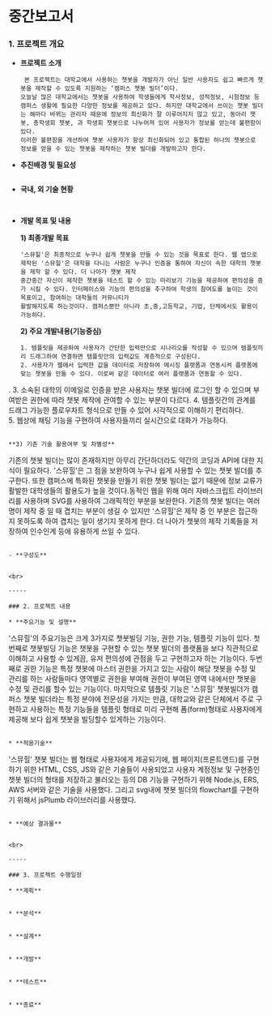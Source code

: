 # 중간보고서

### 1. 프로젝트 개요

- **프로젝트 소개**
  ```
   본 프로젝트는 대학교에서 사용하는 챗봇을 개발자가 아닌 일반 사용자도 쉽고 빠르게 챗봇을 제작할 수 있도록 지원하는 ‘캠퍼스 챗봇 빌더’이다.
  오늘날 많은 대학교에서는 챗봇을 사용하여 학생들에게 학사정보, 성적정보, 시험정보 등 캠퍼스 생활에 필요한 다양한 정보를 제공하고 있다. 하지만 대학교에서 쓰이는 챗봇 빌더는 해마다 바뀌는 관리자 때문에 정보의 최신화가 잘 이루어지지 않고 있고, 동아리 챗봇, 총학생회 챗봇, 과 학생회 챗봇으로 나누어져 있어 사용자가 정보를 얻는데 불편함이 있다.
  이러한 불편함을 개선하여 챗봇 사용자가 항상 최신화되어 있고 통합된 하나의 챗봇으로 정보를 얻을 수 있는 챗봇을 제작하는 챗봇 빌더를 개발하고자 한다.

  ```

- **추진배경 및 필요성**

  ```
  
  ```

- **국내, 외 기술 현황**

  ```
  
  
  ```

- **개발 목표 및 내용**

  **1) 최종개발 목표**

  ```
  '스뮤힐'은 최종적으로 누구나 쉽게 챗봇을 만들 수 있는 것을 목표로 한다. 웹 앱으로 제작된 '스뮤힐'은 대학을 다니는 사람은 누구나 인증을 통하여 자신이 속한 대학의 챗봇을 제작 할 수 있다. 더 나아가 챗봇 제작
  중간중간 자신이 제작한 챗봇을 테스트 할 수 있는 미리보기 기능을 제공하여 편의성을 증가 시킬 수 있다. 인터페이스와 기능의 편의성을 추구하여 학생의 참여도를 높이는 것이 목표이고, 참여하는 대학들의 커뮤니티가
  활발해지도록 하는것이다. 캠퍼스뿐만 아니라 초,중,고등학교, 기업, 단체에서도 활용이 가능하다. 
  
  ```

  **2) 주요 개발내용(기능중심)**

  ```
  1. 템플릿을 제공하여 사용자가 간단한 입력만으로 시나리오를 작성할 수 있으며 템플릿끼리 드래그하여 연결하면 템플릿안의 입력값도 계층적으로 구성된다.
  2. 사용자가 웹에서 입력한 값을 데이터로 저장하여 메시징 플랫폼과 연동시켜 플랫폼에 맞는 챗봇을 만들 수 있다. 이로써 같은 데이터로 여러 플랫폼과 연동할 수 있다.
. 3. 소속된 대학의 이메일로 인증을 받은 사용자는 챗봇 빌더에 로그인 할 수 있으며 부여받은 권한에 따라 챗봇 제작에 관여할 수 있는 부분이 다르다.
  4. 템플릿간의 관계를 드래그 가능한 플로우차트 형식으로 만들 수 있어 시각적으로 이해하기 편리하다.		  
  5. 웹상에 채팅 기능을 구현하여 사용자들끼리 실시간으로 대화가 가능하다.
  ```

  **3) 기존 기술 활용여부 및 차별성**

  ```
  기존의 챗봇 빌더는 많이 존재하지만 아무리 간단하더라도 약간의 코딩과 API에 대한 지식이 필요하다. '스뮤힐'은 그 점을 보완하여 누구나 쉽게 사용할 수 있는 챗봇 빌더를 추구한다. 또한 캠퍼스에 특화된 챗봇을 만들기 위한 
  챗봇 빌더는 없기 때문에 정보 교류가 활발한 대학생들의 활용도가 높을 것이다.동적인 웹을 위해 여러 자바스크립트 라이브러리를 사용하며 SVG를 사용하여 그래픽적인 부분을 보완한다.
  기존의 챗봇 빌더는 여러명이 제작 중 일 때 겹치는 부분이 생길 수 있지만 '스뮤힐'은 제작 중 인 부분은 접근하지 못하도록 하여 겹치는 일이 생기지 못하게 한다. 더 나아가 챗봇의 제작 기록들을 저장하여 인수인계 등에 
  유용하게 쓰일 수 있다. 
  
  ```

- **구성도**

  ```
  
  ```

  <br>

  -----

### 2. 프로젝트 내용

* **주요기능 및 설명**

  ```
  '스뮤힐'의 주요기능은 크게 3가지로 챗봇빌딩 기능, 권한 기능, 템플릿 기능이 있다.
  첫번째로 챗봇빌딩 기능은 챗봇을 구현할 수 있는 챗봇 빌더의 플랫폼을 보다 직관적으로 이해하고 사용할 수 있게끔, 유저 편의성에 관점을 두고 구현하고자 하는 기능이다.
  두번째로 권한 기능은 특정 챗봇에 마스터 권한을 가지고 있는 사람이 해당 챗봇을 수정 및 관리를 하는 사람들마다 영역별로 권한을 부여해 권한이 부여된 영역 내에서만 챗봇을 수정 및 관리를 할수 있는 기능이다.
  마지막으로 템플릿 기능은 '스뮤힐' 챗봇빌더가 캠퍼스 챗봇 빌더라는 특정 분야에 전문성을 가지는 만큼, 대학교와 같은 단체에서 주로 구현하고 사용하는 특정 기능들을 템플릿 형태로 미리 구현해 폼(form)형태로 사용자에게 제공해 보다 쉽게 챗봇을 빌딩할수 있게하는 기능이다.
  ```

* **적용기술**

  ```
  '스뮤힐' 챗봇 빌더는 웹 형태로 사용자에게 제공되기에, 
  웹 페이지(프론트엔드)를 구현하기 위한 HTML, CSS, JS와 같은 기술들이 사용되었고
  사용자 계정정보 및 구현중인 챗봇 빌더의 형태를 저장하고 불러오는 등의 DB 기능을 구현하기 위해
  Node.js, ERS, AWS 서버와 같은 기술을 사용했다.
  그리고 svg내에 챗봇 빌더의 flowchart를 구현하기 위해서 jsPlumb 라이브러리를 사용했다.
  ```

* **예상 결과물**

  ```
  
  ```

  <br>

  -----

### 3. 프로젝트 수행일정

* **계획**

  ```
  
  ```

* **분석**

  ```
  
  ```

* **설계**

  ```
  
  ```

* **개발**

  ```
  
  ```

* **테스트**

  ```
  
  ```

* **종료**

  ```
  
  ```

  
